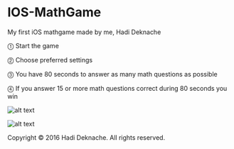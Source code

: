 # IOS-MathGame
My first iOS mathgame made by me, Hadi Deknache

⓵ Start the game

⓶ Choose preferred settings   

⓷ You have 80 seconds to answer as many math questions as possible    

⓸ If you answer 15 or more math questions
correct during 80 seconds you win


![alt text](screenshots/gameImg1.png "Game image")


![alt text](screenshots/gameImg2.png "Game image")


Copyright © 2016 Hadi Deknache. All rights reserved.












